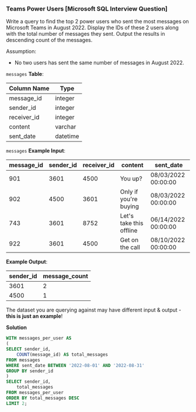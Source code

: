 ### Teams Power Users [Microsoft SQL Interview Question]

Write a query to find the top 2 power users who sent the most messages on Microsoft Teams in August 2022. Display the IDs of these 2 users along with the total number of messages they sent. Output the results in descending count of the messages.

Assumption:

- No two users has sent the same number of messages in August 2022.



`messages` **Table**:

| **Column Name** | **Type** |
|-----------------|----------|
| message_id      | integer  |
| sender_id       | integer  |
| receiver_id     | integer  |
| content         | varchar  |
| sent_date       | datetime |

`messages` **Example Input**:

| **message_id** | **sender_id** | **receiver_id** | **content**             | **sent_date**       |
|----------------|---------------|-----------------|-------------------------|---------------------|
| 901            | 3601          | 4500            | You up?                 | 08/03/2022 00:00:00 |
| 902            | 4500          | 3601            | Only if you're buying   | 08/03/2022 00:00:00 |
| 743            | 3601          | 8752            | Let's take this offline | 06/14/2022 00:00:00 |
| 922            | 3601          | 4500            | Get on the call         | 08/10/2022 00:00:00 |

**Example Output**:

| **sender_id** | **message_count** |
|---------------|-------------------|
| 3601          | 2                 |
| 4500          | 1                 |

The dataset you are querying against may have different input & output - **this is just an example**!

**Solution**

```sql
WITH messages_per_user AS
(
SELECT sender_id,
    COUNT(message_id) AS total_messages
FROM messages
WHERE sent_date BETWEEN '2022-08-01' AND '2022-08-31'
GROUP BY sender_id
)
SELECT sender_id,
    total_messages
FROM messages_per_user
ORDER BY total_messages DESC
LIMIT 2;
```